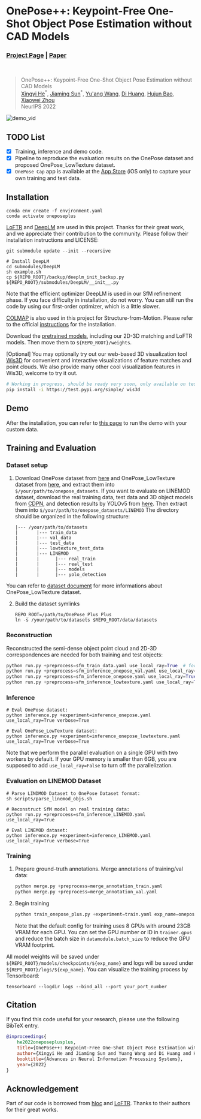 # OnePose++: Keypoint-Free One-Shot Object Pose Estimation without CAD Models
### [Project Page](https://zju3dv.github.io/onepose_plus_plus) | [Paper](https://openreview.net/pdf?id=BZ92dxDS3tO)
<br/>

> OnePose++: Keypoint-Free One-Shot Object Pose Estimation without CAD Models                                                                               
> [Xingyi He](https://github.com/hxy-123/)<sup>\*</sup>, [Jiaming Sun](https://jiamingsun.ml)<sup>\*</sup>, [Yu'ang Wang](https://github.com/angshine), [Di Huang](https://github.com/dihuangdh), [Hujun Bao](http://www.cad.zju.edu.cn/home/bao/), [Xiaowei Zhou](https://xzhou.me)                              
> NeurIPS 2022

![demo_vid](assets/demo.gif)

## TODO List
- [x] Training, inference and demo code.
- [x] Pipeline to reproduce the evaluation results on the OnePose dataset and proposed OnePose_LowTexture dataset.
- [x] `OnePose Cap` app is available at the [App Store](https://apps.apple.com/cn/app/onepose-capture/id6447052065?l=en-GB) (iOS only) to capture your own training and test data.

## Installation

```shell
conda env create -f environment.yaml
conda activate oneposeplus
```

[LoFTR](https://github.com/zju3dv/LoFTR) and [DeepLM](https://github.com/hjwdzh/DeepLM) are used in this project. Thanks for their great work, and we appreciate their contribution to the community. Please follow their installation instructions and LICENSE:
```shell
git submodule update --init --recursive

# Install DeepLM
cd submodules/DeepLM
sh example.sh
cp ${REPO_ROOT}/backup/deeplm_init_backup.py ${REPO_ROOT}/submodules/DeepLM/__init__.py
```
Note that the efficient optimizer DeepLM is used in our SfM refinement phase. If you face difficulty in installation, do not worry. You can still run the code by using our first-order optimizer, which is a little slower.

[COLMAP](https://colmap.github.io/) is also used in this project for Structure-from-Motion. Please refer to the official [instructions](https://colmap.github.io/install.html) for the installation.

Download the [pretrained models](https://zjueducn-my.sharepoint.com/:f:/g/personal/12121064_zju_edu_cn/EhRhr5PMG-ZLkQjClFCUYhIB_6-307bBmepX_5Cej4Z_wg?e=tSNHMn), including our 2D-3D matching and LoFTR models. Then move them to `${REPO_ROOT}/weights`.

[Optional] You may optionally try out our web-based 3D visualization tool [Wis3D](https://github.com/zju3dv/Wis3D) for convenient and interactive visualizations of feature matches and point clouds. We also provide many other cool visualization features in Wis3D, welcome to try it out.

```bash
# Working in progress, should be ready very soon, only available on test-pypi now.
pip install -i https://test.pypi.org/simple/ wis3d
```
## Demo
After the installation, you can refer to [this page](doc/demo.md) to run the demo with your custom data.


## Training and Evaluation
### Dataset setup 
1. Download OnePose dataset from [here](https://drive.google.com/drive/folders/1D11oh8BXOfbsbGCtJ46z8EzZBQca-Uce) and OnePose_LowTexture dataset from [here](https://zjueducn-my.sharepoint.com/:f:/g/personal/12121064_zju_edu_cn/ElfJC7FiK75Hhh1CF0sPVSQBdzJpeWpOfj8TZzRuxo9PUg?e=0mSTUS), and extract them into `$/your/path/to/onepose_datasets`. 
If you want to evaluate on LINEMOD dataset, download the real training data, test data and 3D object models from [CDPN](https://github.com/LZGMatrix/CDPN_ICCV2019_ZhigangLi), and detection results by YOLOv5 from [here](https://zjueducn-my.sharepoint.com/:u:/g/personal/12121064_zju_edu_cn/EdodUdKGwHpCuvw3Cio5DYoBTntYLQuc7vNg9DkytWuJAQ?e=sAXp4B). Then extract them into `$/your/path/to/onepose_datasets/LINEMOD`
The directory should be organized in the following structure:
    ```
    |--- /your/path/to/datasets
    |       |--- train_data
    |       |--- val_data
    |       |--- test_data
    |       |--- lowtexture_test_data
    |       |--- LINEMOD
    |       |      |--- real_train
    |       |      |--- real_test
    |       |      |--- models
    |       |      |--- yolo_detection
    ```
You can refer to [dataset document](doc/dataset_document.md) for more informations about OnePose_LowTexture dataset.

2. Build the dataset symlinks
    ```shell
    REPO_ROOT=/path/to/OnePose_Plus_Plus
    ln -s /your/path/to/datasets $REPO_ROOT/data/datasets
    ```
### Reconstruction
Reconstructed the semi-dense object point cloud and 2D-3D correspondences are needed for both training and test objects:
```python
python run.py +preprocess=sfm_train_data.yaml use_local_ray=True  # for train data
python run.py +preprocess=sfm_inference_onepose_val.yaml use_local_ray=True # for val data
python run.py +preprocess=sfm_inference_onepose.yaml use_local_ray=True # for test data
python run.py +preprocess=sfm_inference_lowtexture.yaml use_local_ray=True # for lowtexture test data
```
### Inference
```shell
# Eval OnePose dataset:
python inference.py +experiment=inference_onepose.yaml use_local_ray=True verbose=True

# Eval OnePose_LowTexture dataset:
python inference.py +experiment=inference_onepose_lowtexture.yaml use_local_ray=True verbose=True
```
Note that we perform the parallel evaluation on a single GPU with two workers by default. If your GPU memory is smaller than 6GB, you are supposed to add `use_local_ray=False` to turn off the parallelization.

### Evaluation on LINEMOD Dataset
```shell
# Parse LINDMOD Dataset to OnePose Dataset format:
sh scripts/parse_linemod_objs.sh

# Reconstruct SfM model on real training data:
python run.py +preprocess=sfm_inference_LINEMOD.yaml use_local_ray=True

# Eval LINEMOD dataset:
python inference.py +experiment=inference_LINEMOD.yaml use_local_ray=True verbose=True
```

### Training
1. Prepare ground-truth annotations. Merge annotations of training/val data:
    ```python
    python merge.py +preprocess=merge_annotation_train.yaml
    python merge.py +preprocess=merge_annotation_val.yaml
    ```
   
2. Begin training
    ```python
    python train_onepose_plus.py +experiment=train.yaml exp_name=onepose_plus_train
    ```
    Note that the default config for training uses 8 GPUs with around 23GB VRAM for each GPU. You can set the GPU number or ID in `trainer.gpus` and reduce the batch size in `datamodule.batch_size` to reduce the GPU VRAM footprint.
   
All model weights will be saved under `${REPO_ROOT}/models/checkpoints/${exp_name}` and logs will be saved under `${REPO_ROOT}/logs/${exp_name}`.
You can visualize the training process by Tensorboard:
```shell
tensorboard --logdir logs --bind_all --port your_port_number
```

## Citation
If you find this code useful for your research, please use the following BibTeX entry.

```bibtex
@inproceedings{
    he2022oneposeplusplus,
    title={OnePose++: Keypoint-Free One-Shot Object Pose Estimation without {CAD} Models},
    author={Xingyi He and Jiaming Sun and Yuang Wang and Di Huang and Hujun Bao and Xiaowei Zhou},
    booktitle={Advances in Neural Information Processing Systems},
    year={2022}
}
```


## Acknowledgement
Part of our code is borrowed from [hloc](https://github.com/cvg/Hierarchical-Localization) and [LoFTR](https://github.com/zju3dv/LoFTR). Thanks to their authors for their great works.
